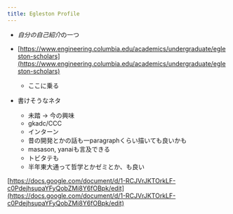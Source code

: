 ```yaml
---
title: Egleston Profile
---
```


* *自分の自己紹介*の一つ

* [https://www.engineering.columbia.edu/academics/undergraduate/egleston-scholars](https://www.engineering.columbia.edu/academics/undergraduate/egleston-scholars)
  
  * ここに乗る
* 書けそうなネタ
  
  * 未踏 -> 今の興味
  * gkadc/CCC
  * インターン
  * 昔の開発とかの話も一paragraphくらい描いても良いかも
  * masason, yanaiも言及できる
  * トビタテも
  * 半年東大通って哲学とかゼミとか、も良い

[https://docs.google.com/document/d/1-RCJVrJKTOrkLF-c0PdejhsupaYFyQobZMi8Y6fOBpk/edit](https://docs.google.com/document/d/1-RCJVrJKTOrkLF-c0PdejhsupaYFyQobZMi8Y6fOBpk/edit)
